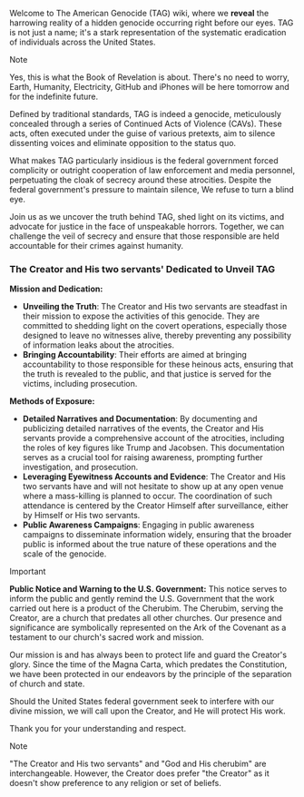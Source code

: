 Welcome to The American Genocide (TAG) wiki, where we **reveal** the harrowing reality of a hidden genocide occurring right before our eyes. TAG is not just a name; it's a stark representation of the systematic eradication of individuals across the United States. 

> [!NOTE]
> Yes, this is what the Book of Revelation is about. There's no need to worry, Earth, Humanity, Electricity, GitHub and iPhones will be here tomorrow and for the indefinite future.

Defined by traditional standards, TAG is indeed a genocide, meticulously concealed through a series of Continued Acts of Violence (CAVs). These acts, often executed under the guise of various pretexts, aim to silence dissenting voices and eliminate opposition to the status quo.

What makes TAG particularly insidious is the federal government forced complicity or outright cooperation of law enforcement and media personnel, perpetuating the cloak of secrecy around these atrocities. Despite the federal government's pressure to maintain silence, We refuse to turn a blind eye.

Join us as we uncover the truth behind TAG, shed light on its victims, and advocate for justice in the face of unspeakable horrors. Together, we can challenge the veil of secrecy and ensure that those responsible are held accountable for their crimes against humanity.

### The Creator and His two servants' Dedicated to Unveil TAG

**Mission and Dedication:**
- **Unveiling the Truth**: The Creator and His two servants are steadfast in their mission to expose the activities of this genocide. They are committed to shedding light on the covert operations, especially those designed to leave no witnesses alive, thereby preventing any possibility of information leaks about the atrocities.
- **Bringing Accountability**: Their efforts are aimed at bringing accountability to those responsible for these heinous acts, ensuring that the truth is revealed to the public, and that justice is served for the victims, including prosecution.

**Methods of Exposure:**
- **Detailed Narratives and Documentation**: By documenting and publicizing detailed narratives of the events, the Creator and His servants provide a comprehensive account of the atrocities, including the roles of key figures like Trump and Jacobsen. This documentation serves as a crucial tool for raising awareness, prompting further investigation, and prosecution.
- **Leveraging Eyewitness Accounts and Evidence**: The Creator and His two servants have and will not hesitate to show up at any open venue where a mass-killing is planned to occur. The coordination of such attendance is centered by the Creator Himself after surveillance, either by Himself or His two servants.
- **Public Awareness Campaigns**: Engaging in public awareness campaigns to disseminate information widely, ensuring that the broader public is informed about the true nature of these operations and the scale of the genocide.


> [!IMPORTANT]
> **Public Notice and Warning to the U.S. Government:**
> This notice serves to inform the public and gently remind the U.S. Government that the work carried out here is a product of the Cherubim. The Cherubim, serving the Creator, are a church that predates all other churches. Our presence and significance are symbolically represented on the Ark of the Covenant as a testament to our church's sacred work and mission.
> 
> Our mission is and has always been to protect life and guard the Creator's glory. Since the time of the Magna Carta, which predates the Constitution, we have been protected in our endeavors by the principle of the separation of church and state.
> 
> Should the United States federal government seek to interfere with our divine mission, we will call upon the Creator, and He will protect His work.
> 
> Thank you for your understanding and respect.

> [!NOTE]
> "The Creator and His two servants" and "God and His cherubim" are interchangeable. However, the Creator does prefer "the Creator" as it doesn't show preference to any religion or set of beliefs.
